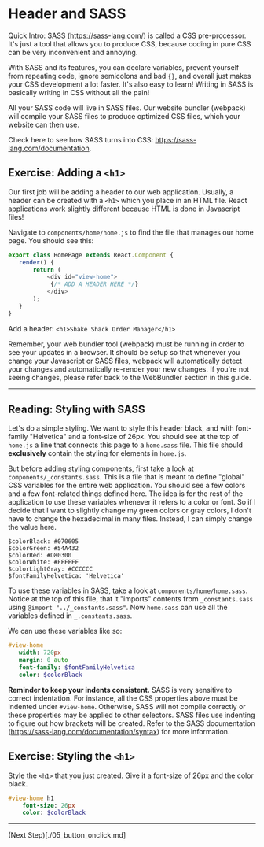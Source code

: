 # Header and SASS

Quick Intro:
SASS (https://sass-lang.com/) is called a CSS pre-processor. It's just a tool that allows you to produce CSS, because coding in pure CSS can be very inconvenient and annoying.

With SASS and its features, you can declare variables, prevent yourself from repeating code, ignore semicolons and bad `{}`, and overall just makes your CSS development a lot faster. It's also easy to learn! Writing in SASS is basically writing in CSS without all the pain!

All your SASS code will live in SASS files. Our website bundler (webpack) will compile your SASS files to produce optimized CSS files, which your website can then use.

Check here to see how SASS turns into CSS: https://sass-lang.com/documentation.

## Exercise: Adding a `<h1>`

Our first job will be adding a header to our web application.
Usually, a header can be created with a `<h1>` which you place in an HTML file.
React applications work slightly different because HTML is done in Javascript files!

Navigate to `components/home/home.js` to find the file that manages our home page.
You should see this:

```javascript
export class HomePage extends React.Component {
   render() {
       return (
           <div id="view-home">
            {/* ADD A HEADER HERE */}
           </div>
       );
   }
}
```

Add a header: `<h1>Shake Shack Order Manager</h1>`

Remember, your web bundler tool (webpack) must be running in order to see your updates in a browser. It should be setup so that whenever you change your Javascript or SASS files, webpack will automatically detect your changes and automatically re-render your new changes. If you're not seeing changes, please refer back to the WebBundler section in this guide.

---

## Reading: Styling with SASS

Let's do a simple styling. We want to style this header black, and with font-family "Helvetica" and a font-size of 26px.
You should see at the top of `home.js` a line that connects this page to a `home.sass` file. This file should **exclusively** contain the styling for elements in `home.js`.

But before adding styling components, first take a look at `components/_constants.sass`. This is a file that is meant to define "global" CSS variables for the entire web application.
You should see a few colors and a few font-related things defined here. The idea is for the rest of the application to use these variables whenever it refers to a color or font. So if I decide that I want to slightly change my green colors or gray colors, I don't have to change the hexadecimal in many files. Instead, I can simply change the value here.

```
$colorBlack: #070605
$colorGreen: #54A432
$colorRed: #D80300
$colorWhite: #FFFFFF
$colorLightGray: #CCCCCC
$fontFamilyHelvetica: 'Helvetica'
```

To use these variables in SASS, take a look at `components/home/home.sass`.
Notice at the top of this file, that it "imports" contents from `_constants.sass` using `@import "../_constants.sass"`. Now `home.sass` can use all the variables defined in `_.constants.sass`.

We can use these variables like so:
```sass
#view-home
   width: 720px
   margin: 0 auto
   font-family: $fontFamilyHelvetica
   color: $colorBlack
```

**Reminder to keep your indents consistent.** SASS is very sensitive to correct indentation. For instance, all the CSS properties above must be indented under `#view-home`. Otherwise, SASS will not compile correctly or these properties may be applied to other selectors. SASS files use indenting to figure out how brackets will be created. Refer to the SASS documentation (https://sass-lang.com/documentation/syntax) for more information.

## Exercise: Styling the `<h1>`
Style the `<h1>` that you just created. Give it a font-size of 26px and the color black.

```sass
#view-home h1
    font-size: 26px
    color: $colorBlack
```

---

(Next Step)[./05_button_onclick.md]
